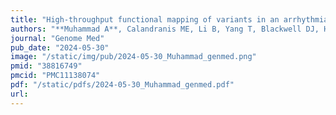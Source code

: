 ```yaml
---
title: "High-throughput functional mapping of variants in an arrhythmia gene, KCNE1, reveals novel biology"
authors: "**Muhammad A**, Calandranis ME, Li B, Yang T, Blackwell DJ, Harvey ML, Smith JE, Daniel ZA, Chew AE, Capra JA, Matreyek KA, Fowler DM, Roden DM, Glazer AM."
journal: "Genome Med"
pub_date: "2024-05-30"
image: "/static/img/pub/2024-05-30_Muhammad_genmed.png"
pmid: "38816749"
pmcid: "PMC11138074"
pdf: "/static/pdfs/2024-05-30_Muhammad_genmed.pdf"
url: 
---
```

